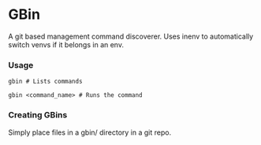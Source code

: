 GBin
=====

A git based management command discoverer. Uses inenv to automatically switch venvs if it belongs in an env.
 
 
### Usage

    gbin # Lists commands
    
    gbin <command_name> # Runs the command
    
    
### Creating GBins

Simply place files in a gbin/ directory in a git repo.
